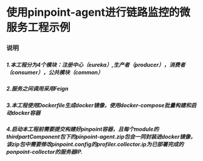 # 使用pinpoint-agent进行链路监控的微服务工程示例
<h3>说明<h3>
<h5>1.本工程分为4个模块：注册中心（eureka）,生产者（producer），消费者（consumer），公共模块（common）</h5>
<h5>2.服务之间调用采用Feign</h5>
<h5>3.本工程使用Dockerfile生成docker镜像，使用docker-compose批量构建和启动docker容器</h5>
<h5>4.启动本工程前需要提交构建好pinpoint容器，且每个module的thirdpartComponent包下的pinpoint-agent.zip包会一同封装进docker镜像，该zip包中需要修改pinpoint.config的profiler.collector.ip为已部署完成的ponpoint-collector的服务器IP.</h5>
